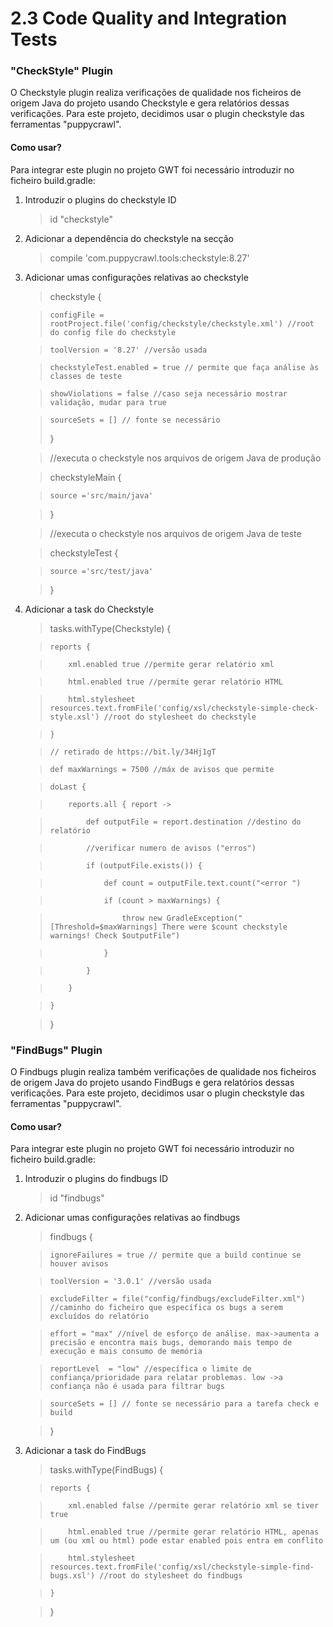 # 2.3 Code Quality and Integration Tests

### "CheckStyle" Plugin

O Checkstyle plugin realiza verificações de qualidade nos ficheiros de origem Java do projeto usando Checkstyle e gera relatórios dessas verificações.
Para este projeto, decidimos usar o plugin checkstyle das ferramentas "puppycrawl".
#### Como usar?
Para integrar este plugin no projeto GWT foi necessário introduzir no ficheiro build.gradle:


1. Introduzir o plugins do checkstyle ID 


   > id "checkstyle"
    
2. Adicionar a dependência do checkstyle na secção


   > compile 'com.puppycrawl.tools:checkstyle:8.27'
    
3. Adicionar umas configurações relativas ao checkstyle
   >  
   > checkstyle {
    
   >     configFile = rootProject.file('config/checkstyle/checkstyle.xml') //root do config file do checkstyle
        
   >     toolVersion = '8.27' //versão usada
        
   >     checkstyleTest.enabled = true // permite que faça análise às classes de teste
        
   >     showViolations = false //caso seja necessário mostrar validação, mudar para true
        
   >     sourceSets = [] // fonte se necessário
   > }
   
   > //executa o checkstyle nos arquivos de origem Java de produção
   
   > checkstyleMain {
   
   >     source ='src/main/java'
   
   > }
   
   > //executa o checkstyle nos arquivos de origem Java de teste
   
   > checkstyleTest {
   
   >     source ='src/test/java'
   
   > }


4. Adicionar a task do Checkstyle
   >
   > tasks.withType(Checkstyle) {
    
   >     reports {
        
   >         xml.enabled true //permite gerar relatório xml
            
   >         html.enabled true //permite gerar relatório HTML
            
   >         html.stylesheet resources.text.fromFile('config/xsl/checkstyle-simple-check-style.xsl') //root do stylesheet do checkstyle
            
   >     }
        
   >     // retirado de https://bit.ly/34Hj1gT
        
   >     def maxWarnings = 7500 //máx de avisos que permite
        
   >     doLast {
        
   >         reports.all { report ->
            
   >             def outputFile = report.destination //destino do relatório
                
   >             //verificar numero de avisos ("erros")
                
   >             if (outputFile.exists()) {
                
   >                 def count = outputFile.text.count("<error ")
                    
   >                 if (count > maxWarnings) {
                    
   >                     throw new GradleException("[Threshold=$maxWarnings] There were $count checkstyle warnings! Check $outputFile")
                        
   >                 }
                    
   >             }
                
   >         }
            
   >     }
        
   > }
    

    
### "FindBugs" Plugin

O Findbugs plugin realiza também verificações de qualidade nos ficheiros de origem Java do projeto usando FindBugs e gera relatórios dessas verificações.
Para este projeto, decidimos usar o plugin checkstyle das ferramentas "puppycrawl".
#### Como usar?
Para integrar este plugin no projeto GWT foi necessário introduzir no ficheiro build.gradle:


1. Introduzir o plugins do findbugs ID 


   > id "findbugs"
    
2. Adicionar umas configurações relativas ao findbugs

   > findbugs {
    
   >     ignoreFailures = true // permite que a build continue se houver avisos
        
   >     toolVersion = '3.0.1' //versão usada
        
   >     excludeFilter = file("config/findbugs/excludeFilter.xml") //caminho do ficheiro que específica os bugs a serem excluídos do relatório
    
   >     effort = "max" //nível de esforço de análise. max->aumenta a precisão e encontra mais bugs, demorando mais tempo de execução e mais consumo de memória
        
   >     reportLevel  = "low" //específica o limite de confiança/prioridade para relatar problemas. low ->a confiança não é usada para filtrar bugs
        
   >     sourceSets = [] // fonte se necessário para a tarefa check e build
   
   > }


4. Adicionar a task do FindBugs

   > tasks.withType(FindBugs) {
    
   >     reports {
        
   >         xml.enabled false //permite gerar relatório xml se tiver true
            
   >         html.enabled true //permite gerar relatório HTML, apenas um (ou xml ou html) pode estar enabled pois entra em conflito
            
   >         html.stylesheet resources.text.fromFile('config/xsl/checkstyle-simple-find-bugs.xsl') //root do stylesheet do findbugs
            
   >     }
        
   > }
    
    



